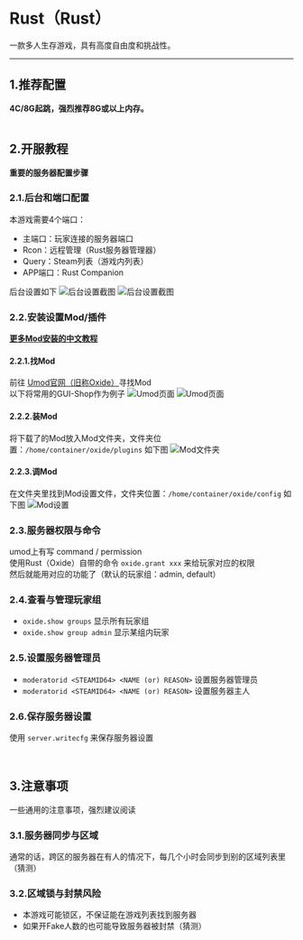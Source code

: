 # Rust（Rust）
一款多人生存游戏，具有高度自由度和挑战性。

---

## 1.推荐配置

**4C/8G起跳，强烈推荐8G或以上内存。**  
<br>

## 2.开服教程
**重要的服务器配置步骤**

### 2.1.后台和端口配置
本游戏需要4个端口：  
- 主端口：玩家连接的服务器端口  
- Rcon：远程管理（Rust服务器管理器）  
- Query：Steam列表（游戏内列表）  
- APP端口：Rust Companion  

后台设置如下
![后台设置截图](/assets/rust/1.png)
![后台设置截图](/assets/rust/2.png)  

### 2.2.安装设置Mod/插件
**[更多Mod安装的中文教程](https://wiki.biligame.com/rust/%E6%9C%8D%E4%B8%BB:%E5%AE%89%E8%A3%85%26%E6%9B%B4%E6%96%B0%E6%A8%A1%E7%BB%84%E8%A1%A5%E4%B8%81)**  

#### 2.2.1.找Mod
前往 [Umod官网（旧称Oxide）](https://umod.org/plugins?categories=rust&page=1&sort=title&sortdir=asc)寻找Mod  
以下将常用的GUI-Shop作为例子
![Umod页面](/assets/rust/umod1.png)
![Umod页面](/assets/rust/umod2.png)   

#### 2.2.2.装Mod
将下载了的Mod放入Mod文件夹，文件夹位置：`/home/container/oxide/plugins` 如下图
![Mod文件夹](/assets/rust/mod-folder.png)  

#### 2.2.3.调Mod
在文件夹里找到Mod设置文件，文件夹位置：`/home/container/oxide/config` 如下图
![Mod设置](/assets/rust/mod-config.png)  

### 2.3.服务器权限与命令
umod上有写 command / permission  
使用Rust（Oxide）自带的命令 `oxide.grant xxx` 来给玩家对应的权限  
然后就能用对应的功能了（默认的玩家组：admin, default）  

### 2.4.查看与管理玩家组
- `oxide.show groups` 显示所有玩家组  
- `oxide.show group admin` 显示某组内玩家  

### 2.5.设置服务器管理员
- `moderatorid <STEAMID64> <NAME (or) REASON>` 设置服务器管理员  
- `moderatorid <STEAMID64> <NAME (or) REASON>` 设置服务器主人  

### 2.6.保存服务器设置
使用 `server.writecfg` 来保存服务器设置  

<br>

## 3.注意事项

一些通用的注意事项，强烈建议阅读  

### 3.1.服务器同步与区域
通常的话，跨区的服务器在有人的情况下，每几个小时会同步到别的区域列表里（猜测）

### 3.2.区域锁与封禁风险
- 本游戏可能锁区，不保证能在游戏列表找到服务器  
- 如果开Fake人数的也可能导致服务器被封禁（猜测）  
<br>

